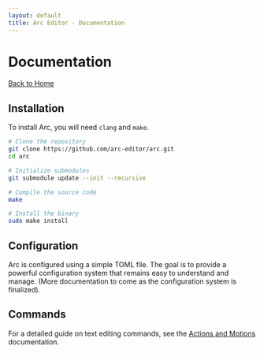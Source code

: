 ```yaml
---
layout: default
title: Arc Editor - Documentation
---
```


# Documentation

[Back to Home](index.html)

## Installation

To install Arc, you will need `clang` and `make`.

```bash
# Clone the repository
git clone https://github.com/arc-editor/arc.git
cd arc

# Initialize submodules
git submodule update --init --recursive

# Compile the source code
make

# Install the binary
sudo make install
```

## Configuration

Arc is configured using a simple TOML file. The goal is to provide a powerful configuration system that remains easy to understand and manage. (More documentation to come as the configuration system is finalized).

## Commands

For a detailed guide on text editing commands, see the [Actions and Motions](actions.html) documentation.
